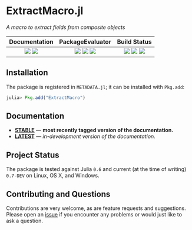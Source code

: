 # ExtractMacro.jl

*A macro to extract fields from composite objects*

| **Documentation**                                                               | **PackageEvaluator**                                                                | **Build Status**                                                                                |
|:-------------------------------------------------------------------------------:|:-----------------------------------------------------------------------------------:|:-----------------------------------------------------------------------------------------------:|
| [![][docs-stable-img]][docs-stable-url] [![][docs-latest-img]][docs-latest-url] | [![][pkg-0.4-img]][pkg-url] [![][pkg-0.5-img]][pkg-url] [![][pkg-0.6-img]][pkg-url] | [![][travis-img]][travis-url] [![][appveyor-img]][appveyor-url] [![][codecov-img]][codecov-url] |



## Installation

The package is registered in `METADATA.jl`; it can be installed with `Pkg.add`:

```julia
julia> Pkg.add("ExtractMacro")
```

## Documentation

- [**STABLE**][docs-stable-url] &mdash; **most recently tagged version of the documentation.**
- [**LATEST**][docs-latest-url] &mdash; *in-development version of the documentation.*

## Project Status

The package is tested against Julia `0.6` and current (at the time of writing) `0.7-DEV` on Linux, OS X, and Windows.

## Contributing and Questions

Contributions are very welcome, as are feature requests and suggestions. Please open an
[issue][issues-url] if you encounter any problems or would just like to ask a question.


[docs-latest-img]: https://img.shields.io/badge/docs-latest-blue.svg
[docs-latest-url]: https://carlobaldassi.github.io/ExtractMacro.jl/latest

[docs-stable-img]: https://img.shields.io/badge/docs-stable-blue.svg
[docs-stable-url]: https://carlobaldassi.github.io/ExtractMacro.jl/stable

[travis-img]: https://travis-ci.org/carlobaldassi/ExtractMacro.jl.svg?branch=master
[travis-url]: https://travis-ci.org/carlobaldassi/ExtractMacro.jl

[appveyor-img]: https://ci.appveyor.com/api/projects/status/x9jkws1l4xd8q4wy/branch/master?svg=true
[appveyor-url]: https://ci.appveyor.com/project/carlobaldassi/extractmacro-jl/branch/master

[codecov-img]: https://codecov.io/gh/carlobaldassi/ExtractMacro.jl/branch/master/graph/badge.svg
[codecov-url]: https://codecov.io/gh/carlobaldassi/ExtractMacro.jl

[issues-url]: https://github.com/carlobaldassi/ExtractMacro.jl/issues

[pkg-0.4-img]: http://pkg.julialang.org/badges/ExtractMacro_0.4.svg
[pkg-0.5-img]: http://pkg.julialang.org/badges/ExtractMacro_0.5.svg
[pkg-0.6-img]: http://pkg.julialang.org/badges/ExtractMacro_0.6.svg
[pkg-url]: http://pkg.julialang.org/?pkg=ExtractMacro
